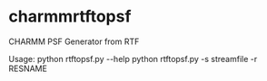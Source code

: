 # charmmrtftopsf
CHARMM PSF Generator from RTF

Usage:
python rtftopsf.py --help
python rtftopsf.py -s streamfile -r RESNAME

